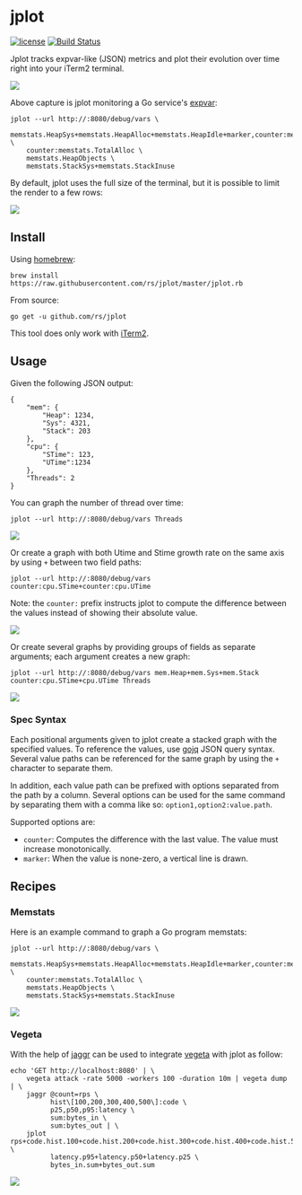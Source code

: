 # jplot
[![license](http://img.shields.io/badge/license-MIT-red.svg?style=flat)](https://raw.githubusercontent.com/rs/jplot/master/LICENSE) [![Build Status](https://travis-ci.org/rs/jplot.svg?branch=master)](https://travis-ci.org/rs/jplot)

Jplot tracks expvar-like (JSON) metrics and plot their evolution over time right into your iTerm2 terminal.

![](doc/demo.gif)

Above capture is jplot monitoring a Go service's [expvar](https://golang.org/pkg/expvar/):

```
jplot --url http://:8080/debug/vars \
    memstats.HeapSys+memstats.HeapAlloc+memstats.HeapIdle+marker,counter:memstats.NumGC \
    counter:memstats.TotalAlloc \
    memstats.HeapObjects \
    memstats.StackSys+memstats.StackInuse
```

By default, jplot uses the full size of the terminal, but it is possible to limit the render to a few rows:

![](doc/rows.gif)

## Install

Using [homebrew](http://brew.sh/):

```
brew install https://raw.githubusercontent.com/rs/jplot/master/jplot.rb
```

From source:

```
go get -u github.com/rs/jplot
```

This tool does only work with [iTerm2](https://www.iterm2.com).

## Usage

Given the following JSON output:

```
{
    "mem": {
        "Heap": 1234,
        "Sys": 4321,
        "Stack": 203
    },
    "cpu": {
        "STime": 123,
        "UTime":1234
    },
    "Threads": 2
}
```

You can graph the number of thread over time:

```
jplot --url http://:8080/debug/vars Threads
```

![](doc/single.png)

Or create a graph with both Utime and Stime growth rate on the same axis by using `+` between two field paths:

```
jplot --url http://:8080/debug/vars counter:cpu.STime+counter:cpu.UTime
```

Note: the `counter:` prefix instructs jplot to compute the difference between the values instead of showing their absolute value.

![](doc/dual.png)


Or create several graphs by providing groups of fields as separate arguments; each argument creates a new graph:

```
jplot --url http://:8080/debug/vars mem.Heap+mem.Sys+mem.Stack counter:cpu.STime+cpu.UTime Threads
```

![](doc/all.png)

### Spec Syntax

Each positional arguments given to jplot create a stacked graph with the specified values. To reference the values, use [gojq](https://github.com/elgs/gojq) JSON query syntax. Several value paths can be referenced for the same graph by using the `+` character to separate them.

In addition, each value path can be prefixed with options separated from the path by a column. Several options can be used for the same command by separating them with a comma like so: `option1,option2:value.path`.

Supported options are:
* `counter`: Computes the difference with the last value. The value must increase monotonically.
* `marker`: When the value is none-zero, a vertical line is drawn.

## Recipes

### Memstats

Here is an example command to graph a Go program memstats:

```
jplot --url http://:8080/debug/vars \
    memstats.HeapSys+memstats.HeapAlloc+memstats.HeapIdle+marker,counter:memstats.NumGC \
    counter:memstats.TotalAlloc \
    memstats.HeapObjects \
    memstats.StackSys+memstats.StackInuse
```

![](doc/memstats.png)

### Vegeta

With the help of [jaggr](https://github.com/rs/jaggr) can be used to integrate [vegeta](https://github.com/tsenart/vegeta) with jplot as follow:

```
echo 'GET http://localhost:8080' | \
    vegeta attack -rate 5000 -workers 100 -duration 10m | vegeta dump | \
    jaggr @count=rps \
          hist\[100,200,300,400,500\]:code \
          p25,p50,p95:latency \
          sum:bytes_in \
          sum:bytes_out | \
    jplot rps+code.hist.100+code.hist.200+code.hist.300+code.hist.400+code.hist.500 \
          latency.p95+latency.p50+latency.p25 \
          bytes_in.sum+bytes_out.sum
```

![](doc/vegeta.gif)
